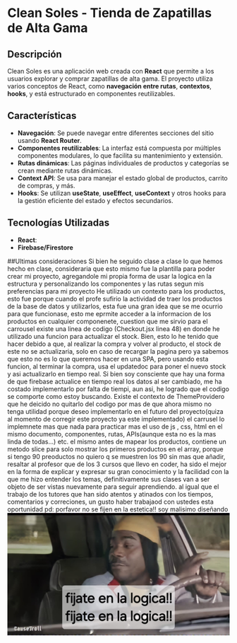 # Clean Soles - Tienda de Zapatillas de Alta Gama

## Descripción

Clean Soles es una aplicación web creada con **React** que permite a los usuarios explorar y comprar zapatillas de alta gama. El proyecto utiliza varios conceptos de React, como **navegación entre rutas**, **contextos**, **hooks**, y está estructurado en componentes reutilizables.

## Características

- **Navegación**: Se puede navegar entre diferentes secciones del sitio usando **React Router**.
- **Componentes reutilizables**: La interfaz está compuesta por múltiples componentes modulares, lo que facilita su mantenimiento y extensión.
- **Rutas dinámicas**: Las páginas individuales de productos y categorías se crean mediante rutas dinámicas.
- **Context API**: Se usa para manejar el estado global de productos, carrito de compras, y más.
- **Hooks**: Se utilizan **useState**, **useEffect**, **useContext** y otros hooks para la gestión eficiente del estado y efectos secundarios.

## Tecnologías Utilizadas

- **React**:
- **Firebase/Firestore**

##Ultimas consideraciones
Si bien he seguido clase a clase lo que hemos hecho en clase, consideraria que esto mismo fue la plantilla para poder crear mi proyecto, agregandole mi propia forma de usar la logica en la estructura y personalizando los componentes y las rutas segun mis preferencias para mi proyecto
He utilizado un contexto para los productos, esto fue porque cuando el profe sufirio la actividad de traer los productos de la base de datos y utilizarlos, esta fue una gran idea que se me ocurrio para que funcionase, esto me eprmite acceder a la informacion de los productos en cualquier componenete, cuestion que me sirvio para el carrousel
existe una linea de codigo (Checkout.jsx linea 48) en donde he utilizado una funcion para actualizar el stock. Bien, esto lo he tenido que hacer debido a que, al realizar la compra y volver al producto, el stock de este no se actualizaria, solo en caso de recargar la pagina pero ya sabemos que esto no es lo que queremos hacer en una SPA, pero usando esta funcion, al terminar la compra, usa el updatedoc para poner el nuevo stock y asi actualizarlo en tiempo real. Si bien soy consciente que hay una forma de que firebase actualice en tiempo real los datos al ser cambiado, me ha costado implementarlo por falta de tiempi, aun asi, he logrado que el codigo se comporte como estoy buscando.
Existe el contexto de ThemeProvidero que he deicido no quitarlo del codigo por mas de que ahora mismo no tenga utilidad porque deseo implementarlo en el futuro del proyecto(quiza al momento de corregir este proyecto ya este implementado)
el carrusel lo implemnete mas que nada para practicar mas el uso de js , css, html en el mismo documento, componentes, rutas, APIs(aunque esta no es la mas linda de todas...) etc. el mismo antes de mapear los productos, contiene un metodo slice para solo mostrar los primeros productos en el array, porque si tengo 90 preoductos no quiero q se muestren los 90
sin mas que añadir, resaltar al profesor que de los 3 cursos que llevo en coder, ha sido el mejor en la forma de explicar y expresar su gran conocimiento y la facilidad con la que me hizo entender los temas, definitivamente sus clases van a ser objeto de ser vistas nuevamente para seguir aprendiendo. al igual que el trabajo de los tutores que han sido atentos y atinados con los tiempos, comentarios y correciones, un gusto haber trabajaod con ustedes esta oportunidad
pd: porfavor no se fijen en la estetica!! soy malisimo diseñando
[![Fijate en la logica!](https://github.com/Ramiro333/primer-prentrega-react/blob/main/src/assets/img/fijate-en-el-codigo.jpeg?raw=true "Fijate en la logica!")](https://github.com/Ramiro333/primer-prentrega-react/blob/main/src/assets/img/fijate-en-el-codigo.jpeg?raw=true "Fijate en la logica!")


